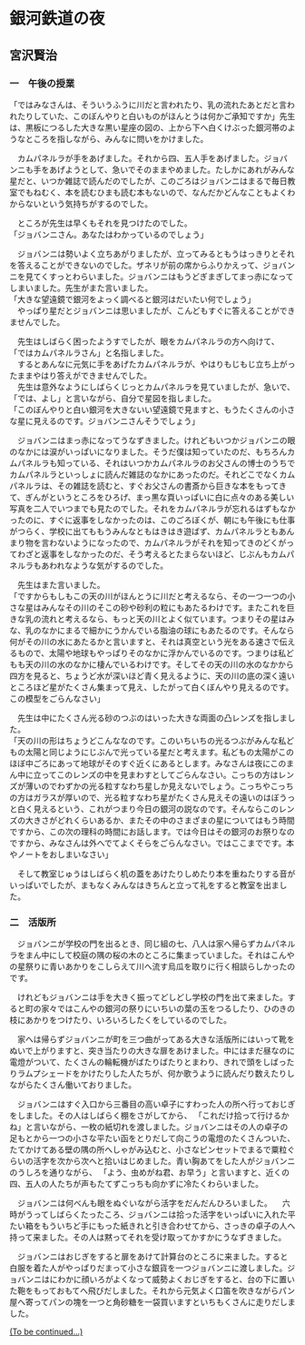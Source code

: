 # 銀河鉄道の夜

## 宮沢賢治

### 一　午後の授業
「ではみなさんは、そういうふうに川だと言われたり、乳の流れたあとだと言われたりしていた、このぼんやりと白いものがほんとうは何かご承知ですか」先生は、黒板につるした大きな黒い星座の図の、上から下へ白くけぶった銀河帯のようなところを指しながら、みんなに問いをかけました。  

　カムパネルラが手をあげました。それから四、五人手をあげました。ジョバンニも手をあげようとして、急いでそのままやめました。たしかにあれがみんな星だと、いつか雑誌で読んだのでしたが、このごろはジョバンニはまるで毎日教室でもねむく、本を読むひまも読む本もないので、なんだかどんなこともよくわからないという気持ちがするのでした。  
 
　ところが先生は早くもそれを見つけたのでした。  
「ジョバンニさん。あなたはわかっているのでしょう」  

　ジョバンニは勢いよく立ちあがりましたが、立ってみるともうはっきりとそれを答えることができないのでした。ザネリが前の席からふりかえって、ジョバンニを見てくすっとわらいました。ジョバンニはもうどぎまぎしてまっ赤になってしまいました。先生がまた言いました。  
「大きな望遠鏡で銀河をよっく調べると銀河はだいたい何でしょう」  
　やっぱり星だとジョバンニは思いましたが、こんどもすぐに答えることができませんでした。  
 
　先生はしばらく困ったようすでしたが、眼をカムパネルラの方へ向けて、  
「ではカムパネルラさん」と名指しました。  
　するとあんなに元気に手をあげたカムパネルラが、やはりもじもじ立ち上がったままやはり答えができませんでした。  
　先生は意外なようにしばらくじっとカムパネルラを見ていましたが、急いで、  
「では、よし」と言いながら、自分で星図を指しました。  
「このぼんやりと白い銀河を大きないい望遠鏡で見ますと、もうたくさんの小さな星に見えるのです。ジョバンニさんそうでしょう」  

　ジョバンニはまっ赤になってうなずきました。けれどもいつかジョバンニの眼のなかには涙がいっぱいになりました。そうだ僕は知っていたのだ、もちろんカムパネルラも知っている、それはいつかカムパネルラのお父さんの博士のうちでカムパネルラといっしょに読んだ雑誌のなかにあったのだ。それどこでなくカムパネルラは、その雑誌を読むと、すぐお父さんの書斎から巨きな本をもってきて、ぎんがというところをひろげ、まっ黒な頁いっぱいに白に点々のある美しい写真を二人でいつまでも見たのでした。それをカムパネルラが忘れるはずもなかったのに、すぐに返事をしなかったのは、このごろぼくが、朝にも午後にも仕事がつらく、学校に出てももうみんなともはきはき遊ばず、カムパネルラともあんまり物を言わないようになったので、カムパネルラがそれを知ってきのどくがってわざと返事をしなかったのだ、そう考えるとたまらないほど、じぶんもカムパネルラもあわれなような気がするのでした。
 
　先生はまた言いました。  
「ですからもしもこの天の川がほんとうに川だと考えるなら、その一つ一つの小さな星はみんなその川のそこの砂や砂利の粒にもあたるわけです。またこれを巨きな乳の流れと考えるなら、もっと天の川とよく似ています。つまりその星はみな、乳のなかにまるで細かにうかんでいる脂油の球にもあたるのです。そんなら何がその川の水にあたるかと言いますと、それは真空という光をある速さで伝えるもので、太陽や地球もやっぱりそのなかに浮かんでいるのです。つまりは私どもも天の川の水のなかに棲んでいるわけです。そしてその天の川の水のなかから四方を見ると、ちょうど水が深いほど青く見えるように、天の川の底の深く遠いところほど星がたくさん集まって見え、したがって白くぼんやり見えるのです。この模型をごらんなさい」 

　先生は中にたくさん光る砂のつぶのはいった大きな両面の凸レンズを指しました。  
「天の川の形はちょうどこんななのです。このいちいちの光るつぶがみんな私どもの太陽と同じようにじぶんで光っている星だと考えます。私どもの太陽がこのほぼ中ごろにあって地球がそのすぐ近くにあるとします。みなさんは夜にこのまん中に立ってこのレンズの中を見まわすとしてごらんなさい。こっちの方はレンズが薄いのでわずかの光る粒すなわち星しか見えないでしょう。こっちやこっちの方はガラスが厚いので、光る粒すなわち星がたくさん見えその遠いのはぼうっと白く見えるという、これがつまり今日の銀河の説なのです。そんならこのレンズの大きさがどれくらいあるか、またその中のさまざまの星についてはもう時間ですから、この次の理科の時間にお話します。では今日はその銀河のお祭りなのですから、みなさんは外へでてよくそらをごらんなさい。ではここまでです。本やノートをおしまいなさい」

　そして教室じゅうはしばらく机の蓋をあけたりしめたり本を重ねたりする音がいっぱいでしたが、まもなくみんなはきちんと立って礼をすると教室を出ました。

### 二　活版所

　ジョバンニが学校の門を出るとき、同じ組の七、八人は家へ帰らずカムパネルラをまん中にして校庭の隅の桜の木のところに集まっていました。それはこんやの星祭りに青いあかりをこしらえて川へ流す烏瓜を取りに行く相談らしかったのです。
 
　けれどもジョバンニは手を大きく振ってどしどし学校の門を出て来ました。すると町の家々ではこんやの銀河の祭りにいちいの葉の玉をつるしたり、ひのきの枝にあかりをつけたり、いろいろしたくをしているのでした。
 
　家へは帰らずジョバンニが町を三つ曲がってある大きな活版所にはいって靴をぬいで上がりますと、突き当たりの大きな扉をあけました。中にはまだ昼なのに電燈がついて、たくさんの輪転機がばたりばたりとまわり、きれで頭をしばったりラムプシェードをかけたりした人たちが、何か歌うように読んだり数えたりしながらたくさん働いておりました。
 
　ジョバンニはすぐ入口から三番目の高い卓子にすわった人の所へ行っておじぎをしました。その人はしばらく棚をさがしてから、
「これだけ拾って行けるかね」と言いながら、一枚の紙切れを渡しました。ジョバンニはその人の卓子の足もとから一つの小さな平たい函をとりだして向こうの電燈のたくさんついた、たてかけてある壁の隅の所へしゃがみ込むと、小さなピンセットでまるで粟粒ぐらいの活字を次から次へと拾いはじめました。青い胸あてをした人がジョバンニのうしろを通りながら、
「よう、虫めがね君、お早う」と言いますと、近くの四、五人の人たちが声もたてずこっちも向かずに冷たくわらいました。

　ジョバンニは何べんも眼をぬぐいながら活字をだんだんひろいました。
　六時がうってしばらくたったころ、ジョバンニは拾った活字をいっぱいに入れた平たい箱をもういちど手にもった紙きれと引き合わせてから、さっきの卓子の人へ持って来ました。その人は黙ってそれを受け取ってかすかにうなずきました。
 
　ジョバンニはおじぎをすると扉をあけて計算台のところに来ました。すると白服を着た人がやっぱりだまって小さな銀貨を一つジョバンニに渡しました。ジョバンニはにわかに顔いろがよくなって威勢よくおじぎをすると、台の下に置いた鞄をもっておもてへ飛びだしました。それから元気よく口笛を吹きながらパン屋へ寄ってパンの塊を一つと角砂糖を一袋買いますといちもくさんに走りだしました。  

[(To be continued...)](http://www.aozora.gr.jp/cards/000081/files/456_15050.html)
